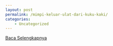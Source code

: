 ```yaml
---
layout: post
permalink: /mimpi-keluar-ulat-dari-kuku-kaki/
categories:
    - Uncategorized
---
```


[Baca Selengkapnya](/06)